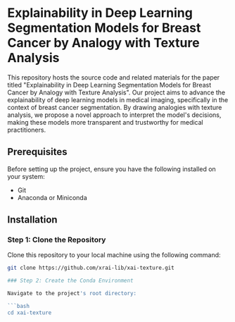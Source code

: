 # Explainability in Deep Learning Segmentation Models for Breast Cancer by Analogy with Texture Analysis

This repository hosts the source code and related materials for the paper titled "Explainability in Deep Learning Segmentation Models for Breast Cancer by Analogy with Texture Analysis". Our project aims to advance the explainability of deep learning models in medical imaging, specifically in the context of breast cancer segmentation. By drawing analogies with texture analysis, we propose a novel approach to interpret the model's decisions, making these models more transparent and trustworthy for medical practitioners.

## Prerequisites

Before setting up the project, ensure you have the following installed on your system:
- Git
- Anaconda or Miniconda

## Installation

### Step 1: Clone the Repository

Clone this repository to your local machine using the following command:

```bash
git clone https://github.com/xrai-lib/xai-texture.git

### Step 2: Create the Conda Environment

Navigate to the project's root directory:

```bash
cd xai-texture
